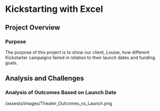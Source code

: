 # **Kickstarting with Excel**

## Project Overview

### Purpose
The purpose of this project is to show our client, Louise, how different Kickstarter campaigns faired in relation to their launch dates and funding goals.

## Analysis and Challenges

### Analysis of Outcomes Based on Launch Date

/assests/images/Theater_Outcomes_vs_Launch.png


